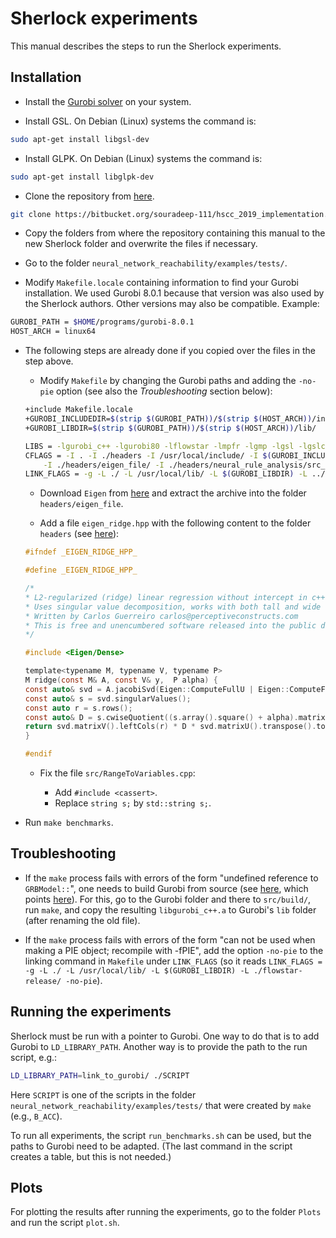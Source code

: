 # Sherlock experiments

This manual describes the steps to run the Sherlock experiments.



## Installation

- Install the [Gurobi solver](https://www.gurobi.com/) on your system.

- Install GSL. On Debian (Linux) systems the command is:

```bash
sudo apt-get install libgsl-dev
```

- Install GLPK. On Debian (Linux) systems the command is:

```bash
sudo apt-get install libglpk-dev
```

- Clone the repository from [here](https://bitbucket.org/souradeep-111/hscc_2019_implementation/src/master/).

```bash
git clone https://bitbucket.org/souradeep-111/hscc_2019_implementation.git
```

- Copy the folders from where the repository containing this manual to the new Sherlock folder and overwrite the files if necessary.

- Go to the folder `neural_network_reachability/examples/tests/`.

- Modify `Makefile.locale` containing information to find your Gurobi installation. We used Gurobi 8.0.1 because that version was also used by the Sherlock authors. Other versions may also be compatible. Example:

```bash
GUROBI_PATH = $HOME/programs/gurobi-8.0.1
HOST_ARCH = linux64
```

- The following steps are already done if you copied over the files in the step above.

    - Modify `Makefile` by changing the Gurobi paths and adding the `-no-pie` option (see also the _Troubleshooting_ section below):

    ```bash
    +include Makefile.locale
    +GUROBI_INCLUDEDIR=$(strip $(GUROBI_PATH))/$(strip $(HOST_ARCH))/include/
    +GUROBI_LIBDIR=$(strip $(GUROBI_PATH))/$(strip $(HOST_ARCH))/lib/

    LIBS = -lgurobi_c++ -lgurobi80 -lflowstar -lmpfr -lgmp -lgsl -lgslcblas -lm -lglpk -lmpfi -D_GLIBCXX_USE_CXX11_ABI=0 -m64 -w
    CFLAGS = -I . -I ./headers -I /usr/local/include/ -I $(GUROBI_INCLUDEDIR) \
        -I ./headers/eigen_file/ -I ./headers/neural_rule_analysis/src_new -g -O3 -std=c++11
    LINK_FLAGS = -g -L ./ -L /usr/local/lib/ -L $(GUROBI_LIBDIR) -L ../flowstar-release -no-pie
    ```
    - Download `Eigen` from [here](http://eigen.tuxfamily.org/index.php?title=Main_Page#Download) and extract the archive into the folder `headers/eigen_file`.

    - Add a file `eigen_ridge.hpp` with the following content to the folder `headers` (see [here](https://github.com/souradeep-111/sherlock/issues/5#issuecomment-649077490)):

    ```c
    #ifndef _EIGEN_RIDGE_HPP_

    #define _EIGEN_RIDGE_HPP_

    /*
    * L2-regularized (ridge) linear regression without intercept in c++11 as Eigen3 template function
    * Uses singular value decomposition, works with both tall and wide design matrices
    * Written by Carlos Guerreiro carlos@perceptiveconstructs.com
    * This is free and unencumbered software released into the public domain.
    */

    #include <Eigen/Dense>

    template<typename M, typename V, typename P>
    M ridge(const M& A, const V& y,  P alpha) {
    const auto& svd = A.jacobiSvd(Eigen::ComputeFullU | Eigen::ComputeFullV);
    const auto& s = svd.singularValues();
    const auto r = s.rows();
    const auto& D = s.cwiseQuotient((s.array().square() + alpha).matrix()).asDiagonal();
    return svd.matrixV().leftCols(r) * D * svd.matrixU().transpose().topRows(r) * y;
    }

    #endif
    ```
    - Fix the file `src/RangeToVariables.cpp`:

       - Add `#include <cassert>`.
       - Replace `string s;` by `std::string s;`.

- Run `make benchmarks`.



## Troubleshooting

- If the `make` process fails with errors of the form "undefined reference to `GRBModel::`", one needs to build Gurobi from source (see [here](https://github.com/souradeep-111/sherlock/issues/3), which points [here](https://groups.google.com/g/gurobi/c/9RXVpObMJxM)). For this, go to the Gurobi folder and there to `src/build/`, run `make`, and copy the resulting `libgurobi_c++.a` to Gurobi's `lib` folder (after renaming the old file).

- If the `make` process fails with errors of the form "can not be used when making a PIE object; recompile with -fPIE", add the option `-no-pie` to the linking command in `Makefile` under `LINK_FLAGS` (so it reads `LINK_FLAGS = -g -L ./ -L /usr/local/lib/ -L $(GUROBI_LIBDIR) -L ./flowstar-release/ -no-pie`).



## Running the experiments

Sherlock must be run with a pointer to Gurobi. One way to do that is to add Gurobi to `LD_LIBRARY_PATH`. Another way is to provide the path to the run script, e.g.:

```bash
LD_LIBRARY_PATH=link_to_gurobi/ ./SCRIPT
```

Here `SCRIPT` is one of the scripts in the folder `neural_network_reachability/examples/tests/` that were created by `make` (e.g., `B_ACC`).

To run all experiments, the script `run_benchmarks.sh` can be used, but the paths to Gurobi need to be adapted. (The last command in the script creates a table, but this is not needed.)



## Plots

For plotting the results after running the experiments, go to the folder `Plots` and run the script `plot.sh`.
